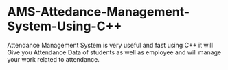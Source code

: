 # AMS-Attedance-Management-System-Using-C++
Attendance Management System is very useful and fast using C++ it will Give you Attendance Data of students as well as employee and will manage your work related to attendance.
